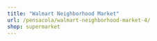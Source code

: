 ```yaml
---
title: "Walmart Neighborhood Market"
url: /pensacola/walmart-neighborhood-market-4/
shop: supermarket
---
```

